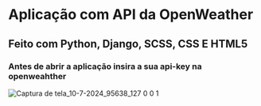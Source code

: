 # Aplicação com API da OpenWeather

## Feito com Python, Django, SCSS, CSS E HTML5

### Antes de abrir a aplicação insira a sua api-key na openweahther

![Captura de tela_10-7-2024_95638_127 0 0 1](https://github.com/Maike2961/API_weather/assets/101808661/50c99fb7-62db-4859-9db8-dfc1e076e7ba)
